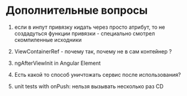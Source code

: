 # Дополнительные вопросы


1. если в инпут привязку кидать через просто атрибут, то не создадуться функции привязки - специально смотрел скомпиленные исходники


2.  ViewContainerRef - почему так, почему не в сам контейнер ?


3. ngAfterViewInit in Angular Element


4. Есть какой то способ уничтожать сервис после использования?


5. unit tests with onPush: нельзя вызывать несколько раз CD